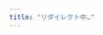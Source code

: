 ```yaml
---
title: "リダイレクト中…"
---
```


<meta http-equiv="refresh" content="0; url=https://wii.guide/wiilink" /> 
